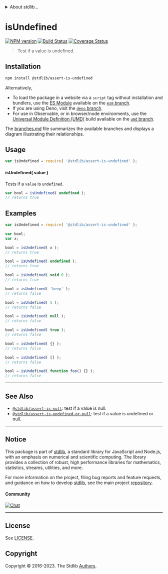 <!--

@license Apache-2.0

Copyright (c) 2018 The Stdlib Authors.

Licensed under the Apache License, Version 2.0 (the "License");
you may not use this file except in compliance with the License.
You may obtain a copy of the License at

   http://www.apache.org/licenses/LICENSE-2.0

Unless required by applicable law or agreed to in writing, software
distributed under the License is distributed on an "AS IS" BASIS,
WITHOUT WARRANTIES OR CONDITIONS OF ANY KIND, either express or implied.
See the License for the specific language governing permissions and
limitations under the License.

-->


<details>
  <summary>
    About stdlib...
  </summary>
  <p>We believe in a future in which the web is a preferred environment for numerical computation. To help realize this future, we've built stdlib. stdlib is a standard library, with an emphasis on numerical and scientific computation, written in JavaScript (and C) for execution in browsers and in Node.js.</p>
  <p>The library is fully decomposable, being architected in such a way that you can swap out and mix and match APIs and functionality to cater to your exact preferences and use cases.</p>
  <p>When you use stdlib, you can be absolutely certain that you are using the most thorough, rigorous, well-written, studied, documented, tested, measured, and high-quality code out there.</p>
  <p>To join us in bringing numerical computing to the web, get started by checking us out on <a href="https://github.com/stdlib-js/stdlib">GitHub</a>, and please consider <a href="https://opencollective.com/stdlib">financially supporting stdlib</a>. We greatly appreciate your continued support!</p>
</details>

# isUndefined

[![NPM version][npm-image]][npm-url] [![Build Status][test-image]][test-url] [![Coverage Status][coverage-image]][coverage-url] <!-- [![dependencies][dependencies-image]][dependencies-url] -->

> Test if a value is undefined.

<section class="installation">

## Installation

```bash
npm install @stdlib/assert-is-undefined
```

Alternatively,

-   To load the package in a website via a `script` tag without installation and bundlers, use the [ES Module][es-module] available on the [`esm` branch][esm-url].
-   If you are using Deno, visit the [`deno` branch][deno-url].
-   For use in Observable, or in browser/node environments, use the [Universal Module Definition (UMD)][umd] build available on the [`umd` branch][umd-url].

The [branches.md][branches-url] file summarizes the available branches and displays a diagram illustrating their relationships.

</section>

<section class="usage">

## Usage

```javascript
var isUndefined = require( '@stdlib/assert-is-undefined' );
```

#### isUndefined( value )

Tests if a `value` is `undefined`.

<!-- eslint-disable no-undefined -->

```javascript
var bool = isUndefined( undefined );
// returns true
```

</section>

<!-- /.usage -->

<section class="examples">

## Examples

<!-- eslint-disable no-undefined, no-restricted-syntax, no-empty-function -->

<!-- eslint no-undef: "error" -->

```javascript
var isUndefined = require( '@stdlib/assert-is-undefined' );

var bool;
var x;

bool = isUndefined( x );
// returns true

bool = isUndefined( undefined );
// returns true

bool = isUndefined( void 0 );
// returns true

bool = isUndefined( 'beep' );
// returns false

bool = isUndefined( 5 );
// returns false

bool = isUndefined( null );
// returns false

bool = isUndefined( true );
// returns false

bool = isUndefined( {} );
// returns false

bool = isUndefined( [] );
// returns false

bool = isUndefined( function foo() {} );
// returns false
```

</section>

<!-- /.examples -->

<!-- Section for related `stdlib` packages. Do not manually edit this section, as it is automatically populated. -->

<section class="related">

* * *

## See Also

-   <span class="package-name">[`@stdlib/assert-is-null`][@stdlib/assert/is-null]</span><span class="delimiter">: </span><span class="description">test if a value is null.</span>
-   <span class="package-name">[`@stdlib/assert-is-undefined-or-null`][@stdlib/assert/is-undefined-or-null]</span><span class="delimiter">: </span><span class="description">test if a value is undefined or null.</span>

</section>

<!-- /.related -->

<!-- Section for all links. Make sure to keep an empty line after the `section` element and another before the `/section` close. -->


<section class="main-repo" >

* * *

## Notice

This package is part of [stdlib][stdlib], a standard library for JavaScript and Node.js, with an emphasis on numerical and scientific computing. The library provides a collection of robust, high performance libraries for mathematics, statistics, streams, utilities, and more.

For more information on the project, filing bug reports and feature requests, and guidance on how to develop [stdlib][stdlib], see the main project [repository][stdlib].

#### Community

[![Chat][chat-image]][chat-url]

---

## License

See [LICENSE][stdlib-license].


## Copyright

Copyright &copy; 2016-2023. The Stdlib [Authors][stdlib-authors].

</section>

<!-- /.stdlib -->

<!-- Section for all links. Make sure to keep an empty line after the `section` element and another before the `/section` close. -->

<section class="links">

[npm-image]: http://img.shields.io/npm/v/@stdlib/assert-is-undefined.svg
[npm-url]: https://npmjs.org/package/@stdlib/assert-is-undefined

[test-image]: https://github.com/stdlib-js/assert-is-undefined/actions/workflows/test.yml/badge.svg?branch=v0.1.0
[test-url]: https://github.com/stdlib-js/assert-is-undefined/actions/workflows/test.yml?query=branch:v0.1.0

[coverage-image]: https://img.shields.io/codecov/c/github/stdlib-js/assert-is-undefined/main.svg
[coverage-url]: https://codecov.io/github/stdlib-js/assert-is-undefined?branch=main

<!--

[dependencies-image]: https://img.shields.io/david/stdlib-js/assert-is-undefined.svg
[dependencies-url]: https://david-dm.org/stdlib-js/assert-is-undefined/main

-->

[chat-image]: https://img.shields.io/gitter/room/stdlib-js/stdlib.svg
[chat-url]: https://app.gitter.im/#/room/#stdlib-js_stdlib:gitter.im

[stdlib]: https://github.com/stdlib-js/stdlib

[stdlib-authors]: https://github.com/stdlib-js/stdlib/graphs/contributors

[umd]: https://github.com/umdjs/umd
[es-module]: https://developer.mozilla.org/en-US/docs/Web/JavaScript/Guide/Modules

[deno-url]: https://github.com/stdlib-js/assert-is-undefined/tree/deno
[umd-url]: https://github.com/stdlib-js/assert-is-undefined/tree/umd
[esm-url]: https://github.com/stdlib-js/assert-is-undefined/tree/esm
[branches-url]: https://github.com/stdlib-js/assert-is-undefined/blob/main/branches.md

[stdlib-license]: https://raw.githubusercontent.com/stdlib-js/assert-is-undefined/main/LICENSE

<!-- <related-links> -->

[@stdlib/assert/is-null]: https://github.com/stdlib-js/assert-is-null

[@stdlib/assert/is-undefined-or-null]: https://github.com/stdlib-js/assert-is-undefined-or-null

<!-- </related-links> -->

</section>

<!-- /.links -->
